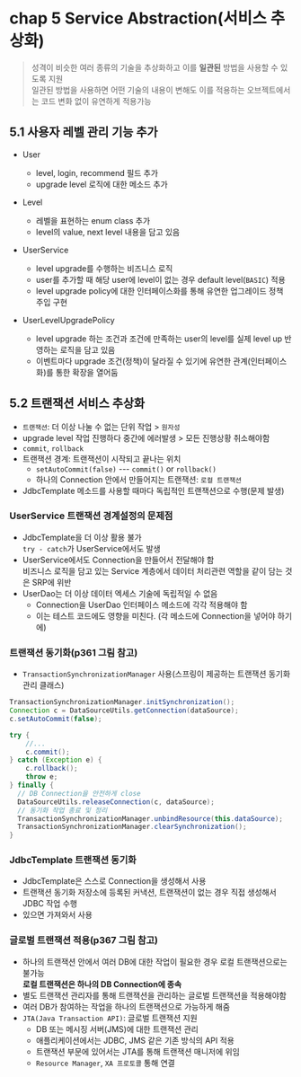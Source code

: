 # chap 5 Service Abstraction(서비스 추상화)

> 성격이 비슷한 여러 종류의 기술을 추상화하고 이를 **일관된** 방법을 사용할 수 있도록 지원  
> 일관된 방법을 사용하면 어떤 기술의 내용이 변해도 이를 적용하는 오브젝트에서는 코드 변화 없이 유연하게 적용가능

## 5.1 사용자 레벨 관리 기능 추가
- User
    - level, login, recommend 필드 추가
    - upgrade level 로직에 대한 메소드 추가
- Level
    - 레벨을 표현하는 enum class 추가
    - level의 value, next level 내용을 담고 있음
    
- UserService
    - level upgrade를 수행하는 비즈니스 로직
    - user를 추가할 때 해당 user에 level이 없는 경우 default level(`BASIC`) 적용
    - level upgrade policy에 대한 인터페이스화를 통해 유연한 업그레이드 정책 주입 구현

- UserLevelUpgradePolicy
    - level upgrade 하는 조건과 조건에 만족하는 user의 level를 실제 level up 반영하는 로직을 담고 있음
    - 이벤트마다 upgrade 조건(정책)이 달라질 수 있기에 유연한 관계(인터페이스화)를 통한 확장을 열어둠 

## 5.2 트랜잭션 서비스 추상화
- `트랜잭션`: 더 이상 나눌 수 없는 단위 작업 > `원자성`
- upgrade level 작업 진행하다 중간에 에러발생 > 모든 진행상황 취소해야함
- `commit`, `rollback`
- 트랜잭션 경계: 트랜잭션이 시작되고 끝나는 위치
  - `setAutoCommit(false)` --- `commit()` or `rollback()`
  - 하나의 Connection 안에서 만들어지는 트랜잭션: `로컬 트랜잭션`
- JdbcTemplate 메소드를 사용할 때마다 독립적인 트랜잭션으로 수행(문제 발생)

### UserService 트랜잭션 경계설정의 문제점
- JdbcTemplate을 더 이상 활용 불가  
  `try - catch`가 UserService에서도 발생
- UserService에서도 Connection을 만들어서 전달해야 함  
  비즈니스 로직을 담고 있는 Service 계층에서 데이터 처리관련 역할을 같이 담는 것은 SRP에 위반
- UserDao는 더 이상 데이터 엑세스 기술에 독립적일 수 없음
  - Connection을 UserDao 인터페이스 메소드에 각각 적용해야 함
  - 이는 테스트 코드에도 영향을 미친다. (각 메소드에 Connection을 넣어야 하기에)
  
### 트랜잭션 동기화(p361 그림 참고)
- `TransactionSynchronizationManager` 사용(스프링이 제공하는 트랜잭션 동기화 관리 클래스)
```java
TransactionSynchronizationManager.initSynchronization();
Connection c = DataSourceUtils.getConnection(dataSource);
c.setAutoCommit(false);

try {
    //...
    c.commit();
} catch (Exception e) {
    c.rollback();
    throw e;
} finally {
  // DB Connection을 안전하게 close
  DataSourceUtils.releaseConnection(c, dataSource);
  // 동기화 작업 종료 및 정리
  TransactionSynchronizationManager.unbindResource(this.dataSource);
  TransactionSynchronizationManager.clearSynchronization();
}
```

### JdbcTemplate 트랜잭션 동기화
- JdbcTemplate은 스스로 Connection을 생성해서 사용
- 트랜잭션 동기화 저장소에 등록된 커낵션, 트랜잭션이 없는 경우 직접 생성해서 JDBC 작업 수행
- 있으면 가져와서 사용

### 글로벌 트랜잭션 적용(p367 그림 참고)
- 하나의 트랜잭션 안에서 여러 DB에 대한 작업이 필요한 경우 로컬 트랜잭션으로는 불가능  
  **로컬 트랜잭션은 하나의 DB Connection에 종속**
- 별도 트랜잭션 관리자를 통해 트랜잭션을 관리하는 글로벌 트랜잭션을 적용해야함
- 여러 DB가 참여하는 작업을 하나의 트랜잭션으로 가능하게 해줌
- `JTA(Java Transaction API)`: 글로벌 트랜잭션 지원  
  - DB 또는 메시징 서버(JMS)에 대한 트랜잭션 관리
  - 애플리케이션에서는 JDBC, JMS 같은 기존 방식의 API 적용
  - 트랜잭션 부문에 있어서는 JTA를 통해 트랜잭션 매니저에 위임
  - `Resource Manager`, `XA 프로토콜` 통해 연결
  
````java
  
````